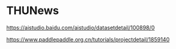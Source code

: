 # THUNews

https://aistudio.baidu.com/aistudio/datasetdetail/100898/0

https://www.paddlepaddle.org.cn/tutorials/projectdetail/1859140

